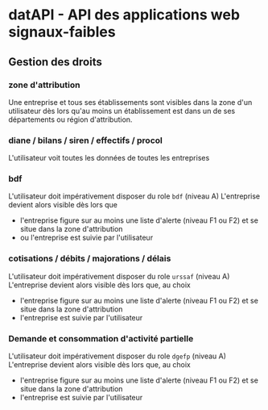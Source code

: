 # datAPI - API des applications web signaux-faibles

## Gestion des droits
### zone d'attribution
Une entreprise et tous ses établissements sont visibles dans la zone d'un utilisateur dès lors qu'au moins un établissement est dans un de ses départements ou région d'attribution.

### diane / bilans / siren / effectifs / procol
L'utilisateur voit toutes les données de toutes les entreprises

### bdf
L'utilisateur doit impérativement disposer du role `bdf` (niveau A)
L'entreprise devient alors visible dès lors que
  - l'entreprise figure sur au moins une liste d'alerte (niveau F1 ou F2) et se situe dans la zone d'attribution
  - ou l'entreprise est suivie par l'utilisateur

### cotisations / débits / majorations / délais
L'utilisateur doit impérativement disposer du role `urssaf` (niveau A)
L'entreprise devient alors visible dès lors que, au choix
  - l'entreprise figure sur au moins une liste d'alerte (niveau F1 ou F2) et se situe dans la zone d'attribution
  - l'entreprise est suivie par l'utilisateur

### Demande et consommation d'activité partielle
L'utilisateur doit impérativement disposer du role `dgefp` (niveau A)
L'entreprise devient alors visible dès lors que, au choix
  - l'entreprise figure sur au moins une liste d'alerte (niveau F1 ou F2) et se situe dans la zone d'attribution
  - l'entreprise est suivie par l'utilisateur
